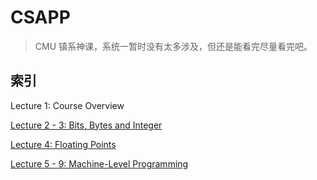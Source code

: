 # CSAPP

> CMU 镇系神课，系统一暂时没有太多涉及，但还是能看完尽量看完吧。

## 索引

Lecture 1: Course Overview

[Lecture 2 - 3: Bits, Bytes and Integer](https://clovers2333.github.io/Clovers-Blog/cs/system/csapp/Lec2-3/)

[Lecture 4: Floating Points](https://clovers2333.github.io/Clovers-Blog/cs/system/csapp/Lec4/)

[Lecture 5 - 9: Machine-Level Programming](https://clovers2333.github.io/Clovers-Blog/cs/system/csapp/Lec5-9/)


